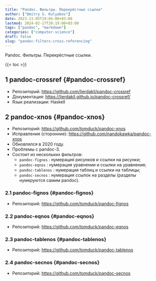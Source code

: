 ```yaml
---
title: "Pandoc. Фильтры. Перекрёстные ссылки"
author: ["Dmitry S. Kulyabov"]
date: 2023-11-05T19:04:00+03:00
lastmod: 2024-02-17T20:19:00+03:00
tags: ["pandoc", "markdown"]
categories: ["computer-science"]
draft: false
slug: "pandoc-filters-cross-referencing"
---
```


Pandoc. Фильтры. Перекрёстные ссылки.

<!--more-->

{{< toc >}}


## <span class="section-num">1</span> pandoc-crossref {#pandoc-crossref}

-   Репозиторий: <https://github.com/lierdakil/pandoc-crossref>
-   Документация: <https://lierdakil.github.io/pandoc-crossref/>
-   Язык реализации: Haskell


## <span class="section-num">2</span> pandoc-xnos {#pandoc-xnos}

-   Репозиторий: <https://github.com/tomduck/pandoc-xnos>
-   Исправления (сторонние): <https://github.com/nandokawka/pandoc-xnos>
-   Обновлялся в 2020 году.
-   Проблемы с pandoc-3.
-   Состоит из нескольких фильтров:
    -   `pandoc-fignos` : нумерация рисунков и ссылки на рисунки;
    -   `pandoc-eqnos` : нумерация уравнении и ссылки на уравнения;
    -   `pandoc-tablenos` : нумерация таблиц и ссылки на таблицы;
    -   `pandoc-secnos` : нумерация ссылок на разделы (разделы нумеруются самим pandoc).


### <span class="section-num">2.1</span> pandoc-fignos {#pandoc-fignos}

-   Репозиторий: <https://github.com/tomduck/pandoc-fignos>


### <span class="section-num">2.2</span> pandoc-eqnos {#pandoc-eqnos}

-   Репозиторий: <https://github.com/tomduck/pandoc-eqnos>


### <span class="section-num">2.3</span> pandoc-tablenos {#pandoc-tablenos}

-   Репозиторий: <https://github.com/tomduck/pandoc-tablenos>


### <span class="section-num">2.4</span> pandoc-secnos {#pandoc-secnos}

-   Репозиторий: <https://github.com/tomduck/pandoc-secnos>
